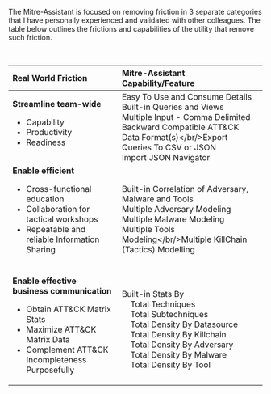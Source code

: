 The Mitre-Assistant is focused on removing friction in 3 separate categories that I have personally experienced and validated with other colleagues.  The table below outlines the frictions and capabilities of the utility that remove such friction.

<br/>

|Real World Friction|Mitre-Assistant Capability/Feature|
|:----|:-----------------------------------------------|
|**Streamline team-wide**<br/><ul><li>Capability</li><li>Productivity</li><li>Readiness</li></ul>|Easy To Use and Consume Details<br/>Built-in Queries and Views<br/>Multiple Input - Comma Delimited<br/>Backward Compatible ATT&CK Data Format(s)</br/>Export Queries To CSV or JSON<br/>Import JSON Navigator<br/>|
|**Enable efficient**<br/><ul><li>Cross-functional education</li><li>Collaboration for tactical workshops</li><li>Repeatable and reliable Information Sharing</li></ul><br/>|Built-in Correlation of Adversary, Malware and Tools<br/>Multiple Adversary Modeling<br/>Multiple Malware Modeling<br/>Multiple Tools Modeling</br/>Multiple KillChain (Tactics) Modelling<br/>|
|**Enable effective business communication**<br/><ul><li>Obtain ATT&CK Matrix Stats</li><li>Maximize ATT&CK Matrix Data</li><li>Complement ATT&CK Incompleteness Purposefully</li></ul>|Built-in Stats By<br/>&nbsp;&nbsp;&nbsp;&nbsp;Total Techniques</br>&nbsp;&nbsp;&nbsp;&nbsp;Total Subtechniques<br/>&nbsp;&nbsp;&nbsp;&nbsp;Total Density By Datasource<br/>&nbsp;&nbsp;&nbsp;&nbsp;Total Density By Killchain</br>&nbsp;&nbsp;&nbsp;&nbsp;Total Density By Adversary</br>&nbsp;&nbsp;&nbsp;&nbsp;Total Density By Malware<br/>&nbsp;&nbsp;&nbsp;&nbsp;Total Density By Tool<br/>|
